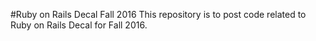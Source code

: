 #Ruby on Rails Decal Fall 2016
This repository is to post code related to Ruby on Rails Decal for Fall 2016.

